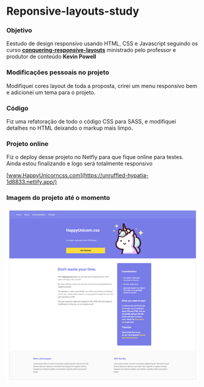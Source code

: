# Reponsive-layouts-study
### Objetivo
Eestudo de design responsivo usando HTML, CSS e Javascript seguindo os curso [**conquering-responsive-layouts**](https://courses.kevinpowell.co/courses/conquering-responsive-layouts/233002-introduction/1007804-intro-why-the-course-is-formatted-in-this-way)
ministrado pelo professor e produtor de conteúdo **Kevin Powell**

### Modificações pessoais no projeto

Modifiquei cores layout de toda a proposta, crirei um menu responsivo bem e adicionei um tema para o projeto.

### Código

Fiz uma refatoração de todo o código CSS para SASS, e modifiquei detalhes no HTML deixando o markup mais limpo.

### Projeto online

Fiz o deploy desse projeto no Netfly para que fique online para testes. Ainda estou finalizando e logo será totalmente responsivo

[www.HappyUnicorncss.com](https://unruffled-hypatia-1d8833.netlify.app/)

### Imagem do projeto até o momento

![](img/readme-tela.png)
